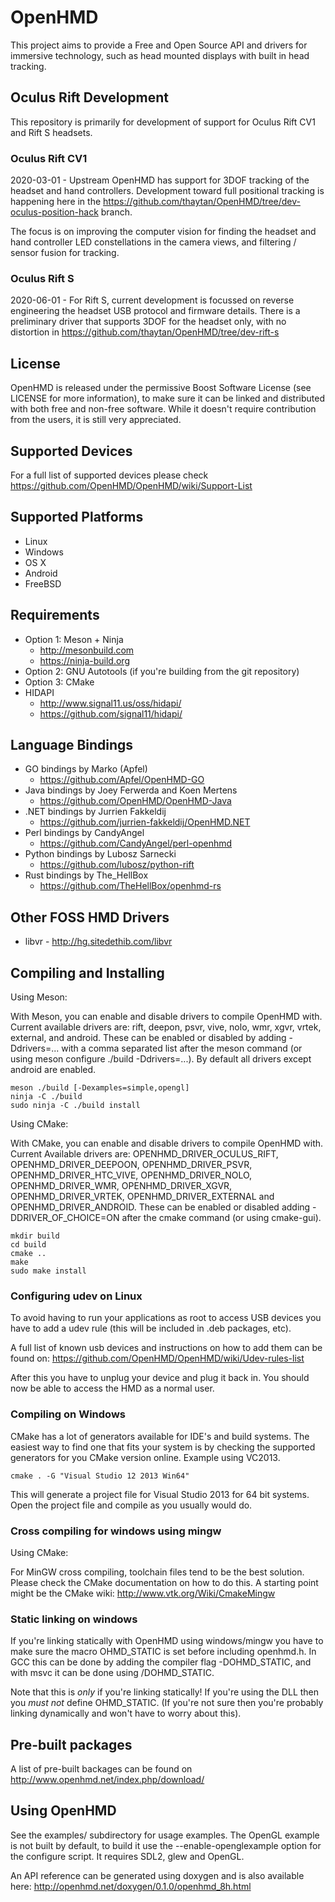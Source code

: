 # OpenHMD
This project aims to provide a Free and Open Source API and drivers for immersive technology, such as head mounted displays with built in head tracking.

## Oculus Rift Development

This repository is primarily for development of support for Oculus Rift CV1 and Rift S headsets.

### Oculus Rift CV1

2020-03-01 - Upstream OpenHMD has support for 3DOF tracking of the headset and hand controllers. Development toward full positional tracking is happening here in the https://github.com/thaytan/OpenHMD/tree/dev-oculus-position-hack branch.

The focus is on improving the computer vision for finding the headset and hand controller LED constellations in the camera views, and filtering / sensor fusion for tracking. 

### Oculus Rift S

2020-06-01 - For Rift S, current development is focussed on reverse engineering the headset USB protocol and firmware details. There is a preliminary driver that supports 3DOF for the headset only, with no distortion in https://github.com/thaytan/OpenHMD/tree/dev-rift-s

## License
OpenHMD is released under the permissive Boost Software License (see LICENSE for more information), to make sure it can be linked and distributed with both free and non-free software. While it doesn't require contribution from the users, it is still very appreciated.

## Supported Devices
For a full list of supported devices please check https://github.com/OpenHMD/OpenHMD/wiki/Support-List

## Supported Platforms
  * Linux
  * Windows
  * OS X
  * Android
  * FreeBSD

## Requirements
  * Option 1: Meson + Ninja
    * http://mesonbuild.com
    * https://ninja-build.org
  * Option 2: GNU Autotools (if you're building from the git repository)
  * Option 3: CMake
  * HIDAPI
    * http://www.signal11.us/oss/hidapi/
    * https://github.com/signal11/hidapi/

## Language Bindings
  * GO bindings by Marko (Apfel)
    * https://github.com/Apfel/OpenHMD-GO
  * Java bindings by Joey Ferwerda and Koen Mertens
    * https://github.com/OpenHMD/OpenHMD-Java
  * .NET bindings by Jurrien Fakkeldij
    * https://github.com/jurrien-fakkeldij/OpenHMD.NET
  * Perl bindings by CandyAngel
    * https://github.com/CandyAngel/perl-openhmd
  * Python bindings by Lubosz Sarnecki
    * https://github.com/lubosz/python-rift
  * Rust bindings by The\_HellBox
    * https://github.com/TheHellBox/openhmd-rs
  
## Other FOSS HMD Drivers
  * libvr - http://hg.sitedethib.com/libvr

## Compiling and Installing
Using Meson:

With Meson, you can enable and disable drivers to compile OpenHMD with.
Current available drivers are: rift, deepon, psvr, vive, nolo, wmr, xgvr, vrtek, external, and android.
These can be enabled or disabled by adding -Ddrivers=... with a comma separated list after the meson command (or using meson configure ./build -Ddrivers=...).
By default all drivers except android are enabled.

    meson ./build [-Dexamples=simple,opengl]
    ninja -C ./build
    sudo ninja -C ./build install

Using CMake:

With CMake, you can enable and disable drivers to compile OpenHMD with.
Current Available drivers are: OPENHMD_DRIVER_OCULUS_RIFT, OPENHMD_DRIVER_DEEPOON, OPENHMD_DRIVER_PSVR, OPENHMD_DRIVER_HTC_VIVE, OPENHMD_DRIVER_NOLO, OPENHMD_DRIVER_WMR, OPENHMD_DRIVER_XGVR, OPENHMD_DRIVER_VRTEK, OPENHMD_DRIVER_EXTERNAL and OPENHMD_DRIVER_ANDROID.
These can be enabled or disabled adding -DDRIVER_OF_CHOICE=ON after the cmake command (or using cmake-gui).

    mkdir build
    cd build
    cmake ..
    make
    sudo make install

### Configuring udev on Linux
To avoid having to run your applications as root to access USB devices you have to add a udev rule (this will be included in .deb packages, etc).

A full list of known usb devices and instructions on how to add them can be found on:
https://github.com/OpenHMD/OpenHMD/wiki/Udev-rules-list

After this you have to unplug your device and plug it back in. You should now be able to access the HMD as a normal user.

### Compiling on Windows
CMake has a lot of generators available for IDE's and build systems.
The easiest way to find one that fits your system is by checking the supported generators for you CMake version online.
Example using VC2013.

	cmake . -G "Visual Studio 12 2013 Win64"

This will generate a project file for Visual Studio 2013 for 64 bit systems.
Open the project file and compile as you usually would do.

### Cross compiling for windows using mingw
Using CMake:

For MinGW cross compiling, toolchain files tend to be the best solution.
Please check the CMake documentation on how to do this.
A starting point might be the CMake wiki: http://www.vtk.org/Wiki/CmakeMingw

### Static linking on windows
If you're linking statically with OpenHMD using windows/mingw you have to make sure the macro OHMD_STATIC is set before including openhmd.h. In GCC this can be done by adding the compiler flag -DOHMD_STATIC, and with msvc it can be done using /DOHMD_STATIC.

Note that this is *only* if you're linking statically! If you're using the DLL then you *must not* define OHMD_STATIC. (If you're not sure then you're probably linking dynamically and won't have to worry about this).

## Pre-built packages
A list of pre-built backages can be found on http://www.openhmd.net/index.php/download/

## Using OpenHMD
See the examples/ subdirectory for usage examples. The OpenGL example is not built by default, to build it use the --enable-openglexample option for the configure script. It requires SDL2, glew and OpenGL.

An API reference can be generated using doxygen and is also available here: http://openhmd.net/doxygen/0.1.0/openhmd_8h.html
